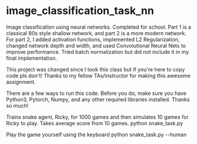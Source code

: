 # image_classification_task_nn
Image classification using neural networks. Completed for school. Part 1 is a classical 80s style shallow network, and part 2 is a more modern network. For part 2, I added activation functions, implemented L2 Regularization, changed network depth and width, and used Convolutional Neural Nets to improve performance.
Tried batch normalization but did not include it in my final implementation. 

This project was changed since I took this class but if you're here to copy code pls don't! Thanks to my fellow TAs/instructor for making this awesome assignment.

There are a few ways to run this code. Before you do, make sure you have Python3, Pytorch, Numpy, and any other required libraries installed. Thanks so much!

Trains snake agent, Ricky, for 1000 games and then simulates 10 games for Ricky to play. Takes average score from 10 games. 
python snake_task.py

Play the game yourself using the keyboard 
python snake_task.py --human
